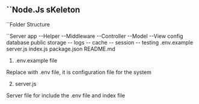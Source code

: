 ``Node.Js sKeleton 
-------------------

``Folder Structure

``Server
	  app
	  	--Helper
	  	--Middleware
	  	--Controller
	  	--Model
	  	--View
	  config
	  database
	  public
	  storage
	  	-- logs
	  	-- cache
	  	-- session
	  	-- testing
.env.example
server.js
index.js
package.json
README.md
	
1. .env.example file 

Replace with .env file, it is configuration file for the system

2. server.js 

Server file for include the .env file and index file

